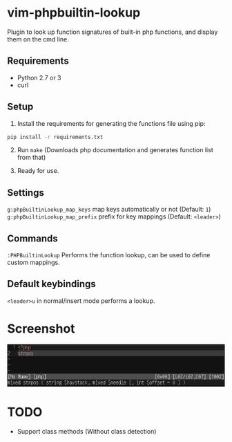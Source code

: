 # vim-phpbuiltin-lookup

Plugin to look up function signatures of built-in php functions, and display them on the cmd line.

## Requirements

* Python 2.7 or 3
* curl

## Setup

1. Install the requirements for generating the functions file using pip:

```bash
pip install -r requirements.txt
```

2. Run `make`
   (Downloads php documentation and generates function list from that)

3. Ready for use.

## Settings

`g:phpBuiltinLookup_map_keys` map keys automatically or not (Default: `1`)
`g:phpBuiltinLookup_map_prefix` prefix for key mappings (Default: `<leader>`)

## Commands

`:PHPBuiltinLookup` Performs the function lookup, can be used to define custom mappings.

## Default keybindings

`<leader>u` in normal/insert mode performs a lookup.

# Screenshot

![Screenshot](screen.png)

# TODO

* Support class methods (Without class detection)
